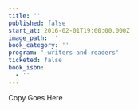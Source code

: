 ```yaml
---
title: ''
published: false
start_at: 2016-02-01T19:00:00.000Z
image_path: ''
book_category: ''
program: '-writers-and-readers'
ticketed: false
book_isbn:
  - ''
---
```


Copy Goes Here